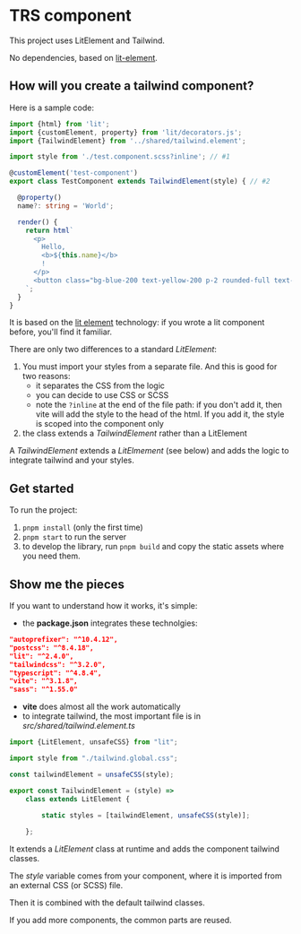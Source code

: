 # TRS component
This project uses LitElement and Tailwind.

No dependencies, based on [lit-element](https://lit.dev/docs/).

## How will you create a tailwind component?
Here is a sample code:

```typescript
import {html} from 'lit';
import {customElement, property} from 'lit/decorators.js';
import {TailwindElement} from '../shared/tailwind.element';

import style from './test.component.scss?inline'; // #1

@customElement('test-component')
export class TestComponent extends TailwindElement(style) { // #2

  @property()
  name?: string = 'World';

  render() {
    return html`
      <p>
        Hello,
        <b>${this.name}</b>
        !
      </p>
      <button class="bg-blue-200 text-yellow-200 p-2 rounded-full text-2xl">Hello world!</button>
    `;
  }
}
```
It is based on the [lit element](https://lit.dev/docs/) technology: if you wrote a lit component before, you'll find it familiar.  

There are only two differences to a standard _LitElement_:
1) You must import your styles from a separate file. And this is good for two reasons:
   - it separates the CSS from the logic
   - you can decide to use CSS or SCSS
   - note the `?inline` at the end of the file path: if you don't add it, then vite will add the style to the head of the html. If you add it, the style is scoped into the component only  
2) the class extends a _TailwindElement_ rather than a LitElement

A _TailwindElement_ extends a _LitElmement_ (see below) and adds the logic to integrate tailwind and your styles.

## Get started

To run the project:
1) `pnpm install` (only the first time)
2) `pnpm start` to run the server
3) to develop the library, run `pnpm build` and copy the static assets where you need them.


## Show me the pieces
If you want to understand how it works, it's simple:

- the **package.json** integrates these technolgies:
```json
"autoprefixer": "^10.4.12",
"postcss": "^8.4.18",
"lit": "^2.4.0",
"tailwindcss": "^3.2.0",
"typescript": "^4.8.4",
"vite": "^3.1.8",
"sass": "^1.55.0"
```

- **vite** does almost all the work automatically
- to integrate tailwind, the most important file is in _src/shared/tailwind.element.ts_

```typescript
import {LitElement, unsafeCSS} from "lit";

import style from "./tailwind.global.css";

const tailwindElement = unsafeCSS(style);

export const TailwindElement = (style) =>
    class extends LitElement {

        static styles = [tailwindElement, unsafeCSS(style)];
    
    };

```

It extends a _LitElement_ class at runtime and adds the component tailwind classes.

The _style_ variable comes from your component, where it is imported from an external CSS (or SCSS) file.

Then it is combined with the default tailwind classes.

If you add more components, the common parts are reused.


